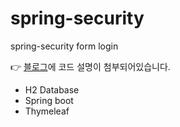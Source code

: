 # spring-security
spring-security form login

👉 [블로그](https://taetoungs-branch.tistory.com/204)에 코드 설명이 첨부되어있습니다.

* H2 Database
* Spring boot
* Thymeleaf
